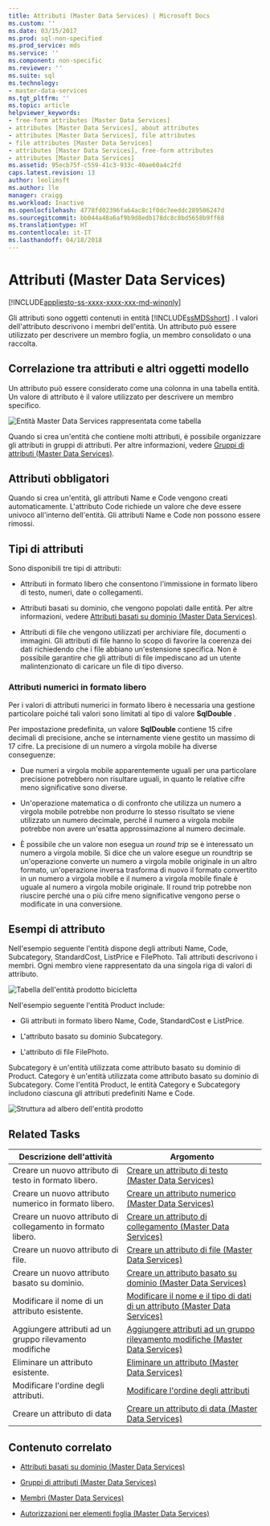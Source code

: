 ```yaml
---
title: Attributi (Master Data Services) | Microsoft Docs
ms.custom: ''
ms.date: 03/15/2017
ms.prod: sql-non-specified
ms.prod_service: mds
ms.service: ''
ms.component: non-specific
ms.reviewer: ''
ms.suite: sql
ms.technology:
- master-data-services
ms.tgt_pltfrm: ''
ms.topic: article
helpviewer_keywords:
- free-form attributes [Master Data Services]
- attributes [Master Data Services], about attributes
- attributes [Master Data Services], file attributes
- file attributes [Master Data Services]
- attributes [Master Data Services], free-form attributes
- attributes [Master Data Services]
ms.assetid: 95ecb75f-c559-41c3-933c-40ae60a4c2fd
caps.latest.revision: 13
author: leolimsft
ms.author: lle
manager: craigg
ms.workload: Inactive
ms.openlocfilehash: 4778fd02396fa64ac8c1f0dc7eeddc289506247d
ms.sourcegitcommit: bb044a48a6af9b9d8edb178dc8c8bd5658b9ff68
ms.translationtype: HT
ms.contentlocale: it-IT
ms.lasthandoff: 04/18/2018
---
```

# <a name="attributes-master-data-services"></a>Attributi (Master Data Services)

[!INCLUDE[appliesto-ss-xxxx-xxxx-xxx-md-winonly](../includes/appliesto-ss-xxxx-xxxx-xxx-md-winonly.md)]

  Gli attributi sono oggetti contenuti in entità [!INCLUDE[ssMDSshort](../includes/ssmdsshort-md.md)] . I valori dell'attributo descrivono i membri dell'entità. Un attributo può essere utilizzato per descrivere un membro foglia, un membro consolidato o una raccolta.  
  
## <a name="how-attributes-relate-to-other-model-objects"></a>Correlazione tra attributi e altri oggetti modello  
 Un attributo può essere considerato come una colonna in una tabella entità. Un valore di attributo è il valore utilizzato per descrivere un membro specifico.  
  
 ![Entità Master Data Services rappresentata come tabella](../master-data-services/media/mds-conc-entity-table.gif "Entità Master Data Services rappresentata come tabella")  
  
 Quando si crea un'entità che contiene molti attributi, è possibile organizzare gli attributi in gruppi di attributi. Per altre informazioni, vedere [Gruppi di attributi &#40;Master Data Services&#41;](../master-data-services/attribute-groups-master-data-services.md).  
  
## <a name="required-attributes"></a>Attributi obbligatori  
 Quando si crea un'entità, gli attributi Name e Code vengono creati automaticamente. L'attributo Code richiede un valore che deve essere univoco all'interno dell'entità. Gli attributi Name e Code non possono essere rimossi.  
  
## <a name="attribute-types"></a>Tipi di attributi  
 Sono disponibili tre tipi di attributi:  
  
-   Attributi in formato libero che consentono l'immissione in formato libero di testo, numeri, date o collegamenti.  
  
-   Attributi basati su dominio, che vengono popolati dalle entità. Per altre informazioni, vedere [Attributi basati su dominio &#40;Master Data Services&#41;](../master-data-services/domain-based-attributes-master-data-services.md).  
  
-   Attributi di file che vengono utilizzati per archiviare file, documenti o immagini. Gli attributi di file hanno lo scopo di favorire la coerenza dei dati richiedendo che i file abbiano un'estensione specifica. Non è possibile garantire che gli attributi di file impediscano ad un utente malintenzionato di caricare un file di tipo diverso.  
  
### <a name="numeric-free-form-attributes"></a>Attributi numerici in formato libero  
 Per i valori di attributi numerici in formato libero è necessaria una gestione particolare poiché tali valori sono limitati al tipo di valore **SqlDouble** .  
  
 Per impostazione predefinita, un valore **SqlDouble** contiene 15 cifre decimali di precisione, anche se internamente viene gestito un massimo di 17 cifre. La precisione di un numero a virgola mobile ha diverse conseguenze:  
  
-   Due numeri a virgola mobile apparentemente uguali per una particolare precisione potrebbero non risultare uguali, in quanto le relative cifre meno significative sono diverse.  
  
-   Un'operazione matematica o di confronto che utilizza un numero a virgola mobile potrebbe non produrre lo stesso risultato se viene utilizzato un numero decimale, perché il numero a virgola mobile potrebbe non avere un'esatta approssimazione al numero decimale.  
  
-   È possibile che un valore non esegua un *round trip* se è interessato un numero a virgola mobile. Si dice che un valore esegue un roundtrip se un'operazione converte un numero a virgola mobile originale in un altro formato, un'operazione inversa trasforma di nuovo il formato convertito in un numero a virgola mobile e il numero a virgola mobile finale è uguale al numero a virgola mobile originale. Il round trip potrebbe non riuscire perché una o più cifre meno significative vengono perse o modificate in una conversione.  
  
## <a name="attribute-examples"></a>Esempi di attributo  
 Nell'esempio seguente l'entità dispone degli attributi Name, Code, Subcategory, StandardCost, ListPrice e FilePhoto. Tali attributi descrivono i membri. Ogni membro viene rappresentato da una singola riga di valori di attributo.  
  
 ![Tabella dell'entità prodotto bicicletta](../master-data-services/media/mds-conc-entity-table-w-data.gif "Tabella dell'entità prodotto bicicletta")  
  
 Nell'esempio seguente l'entità Product include:  
  
-   Gli attributi in formato libero Name, Code, StandardCost e ListPrice.  
  
-   L'attributo basato su dominio Subcategory.  
  
-   L'attributo di file FilePhoto.  
  
 Subcategory è un'entità utilizzata come attributo basato su dominio di Product. Category è un'entità utilizzata come attributo basato su dominio di Subcategory. Come l'entità Product, le entità Category e Subcategory includono ciascuna gli attributi predefiniti Name e Code.  
  
 ![Struttura ad albero dell'entità prodotto](../master-data-services/media/mds-conc-entity-ui.gif "Struttura ad albero dell'entità prodotto")  
  
## <a name="related-tasks"></a>Related Tasks  
  
|Descrizione dell'attività|Argomento|  
|----------------------|-----------|  
|Creare un nuovo attributo di testo in formato libero.|[Creare un attributo di testo &#40;Master Data Services&#41;](../master-data-services/create-a-text-attribute-master-data-services.md)|  
|Creare un nuovo attributo numerico in formato libero.|[Creare un attributo numerico &#40;Master Data Services&#41;](../master-data-services/create-a-numeric-attribute-master-data-services.md)|  
|Creare un nuovo attributo di collegamento in formato libero.|[Creare un attributo di collegamento &#40;Master Data Services&#41;](../master-data-services/create-a-link-attribute-master-data-services.md)|  
|Creare un nuovo attributo di file.|[Creare un attributo di file &#40;Master Data Services&#41;](../master-data-services/create-a-file-attribute-master-data-services.md)|  
|Creare un nuovo attributo basato su dominio.|[Creare un attributo basato su dominio &#40;Master Data Services&#41;](../master-data-services/create-a-domain-based-attribute-master-data-services.md)|  
|Modificare il nome di un attributo esistente.|[Modificare il nome e il tipo di dati di un attributo &#40;Master Data Services&#41;](../master-data-services/change-an-attribute-name-and-data-type-master-data-services.md)|  
|Aggiungere attributi ad un gruppo rilevamento modifiche|[Aggiungere attributi ad un gruppo rilevamento modifiche &#40;Master Data Services&#41;](../master-data-services/add-attributes-to-a-change-tracking-group-master-data-services.md)|  
|Eliminare un attributo esistente.|[Eliminare un attributo &#40;Master Data Services&#41;](../master-data-services/delete-an-attribute-master-data-services.md)|  
|Modificare l'ordine degli attributi.|[Modificare l'ordine degli attributi](../master-data-services/change-the-order-of-attributes.md)|  
|Creare un attributo di data|[Creare un attributo di data &#40;Master Data Services&#41;](../master-data-services/create-a-date-attribute-master-data-services.md)|  
  
## <a name="related-content"></a>Contenuto correlato  
  
-   [Attributi basati su dominio &#40;Master Data Services&#41;](../master-data-services/domain-based-attributes-master-data-services.md)  
  
-   [Gruppi di attributi &#40;Master Data Services&#41;](../master-data-services/attribute-groups-master-data-services.md)  
  
-   [Membri &#40;Master Data Services&#41;](../master-data-services/members-master-data-services.md)  
  
-   [Autorizzazioni per elementi foglia &#40;Master Data Services&#41;](../master-data-services/leaf-permissions-master-data-services.md)
  
